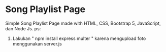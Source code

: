 # Song Playlist Page

Simple Song Playlist Page made with HTML, CSS, Bootstrap 5, JavaScript, dan Node Js.
ps:
1. Lakukan " npm install express multer " karena mengupload foto menggunakan server.js
